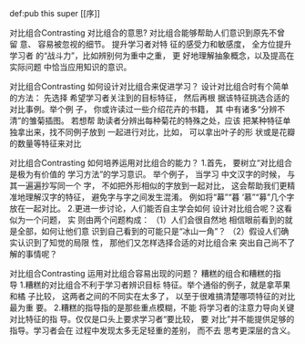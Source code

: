 def:pub this super [[序]]


对比组合Contrasting 对比组合的意思? 对比组合能够帮助人们意识到原先不曾留 意、 容易被忽视的细节。 提升学习者对特 征的感受力和敏感度， 全方位提升学习者 的“战斗力”，比如辨别何为重中之重， 更 好地理解抽象概念，以及提高在实际问题 中恰当应用知识的意识。

对比组合Contrasting 如何设计对比组合来促进学习？ 设计对比组合时有个简单的方法： 先选择 希望学习者关注到的目标特征， 然后再根 据该特征挑选合适的对比事例。举个例 子， 你或许读过一些介绍花卉的书籍， 其 中有诸多“分辨不清”的雏菊插图。 若想帮 助读者分辨出每种菊花的特殊之处，应该 把某种特征单独拿出来，找不同例子放到 一起进行对比，比如， 可以拿出叶子的形 状或是花瓣的数量等特征来对比

对比组合Contrasting 如何培养运用对比组合的能力？ 1.首先， 要树立“对比组合是极为有价值的 学习方法”的学习意识。 举个例子， 当学习 中文汉字的时候， 与其一遍遍抄写同一个 字， 不如把外形相似的字放到一起对比， 这会帮助我们更精准地理解汉字的特征， 避免字与字之间发生混淆。 例如将“幕”“暮 ‘慕”“募”几个字放在一起对比。 2.更进一步讨论，人们能否自主学会如何 设计对比组合呢？这看似为一个问题， 实 则由两个问题构成： （1）人们会很自然地 相信眼前看到的就是全部，如何让他们意 识到自己看到的可能只是“冰山一角”？ （2）假设人们确实认识到了知觉的局限 性， 那他们又怎样选择合适的对比组合来 突出自己尚不了解的事情呢？

对比组合Contrasting 运用对比组合容易出现的问题？ 糟糕的组合和糟糕的指导 1.糟糕的对比组合不利于学习者辨识目标 特征。举个通俗的例子，就是拿苹果和橘 子比较， 这两者之间的不同实在太多了， 以至于很难搞清楚哪项特征的对比最为重 要。 2.糟糕的指导指的是那些重点模糊，不能 将学习者的注意力导向关键对比特征的指 导。仅仅是口头上要求学习者“要比较， 要 对比”并不能提供足够的指导。学习者会在 过程中发现太多无足轻重的差别， 而不去 思考更深层的含义。